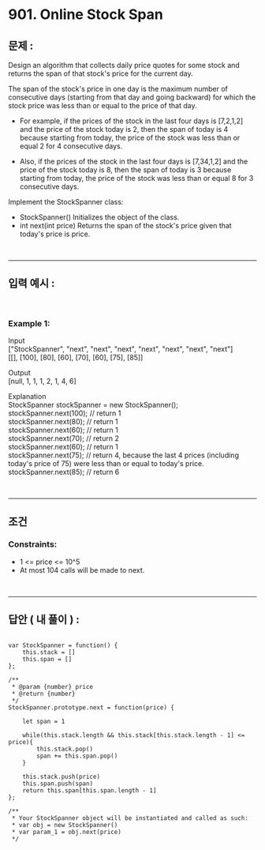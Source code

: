 # 901. Online Stock Span

## 문제 :

Design an algorithm that collects daily price quotes for some stock and returns the span of that stock's price for the current day.

The span of the stock's price in one day is the maximum number of consecutive days (starting from that day and going backward) for which the stock price was less than or equal to the price of that day.

- For example, if the prices of the stock in the last four days is [7,2,1,2] and the price of the stock today is 2, then the span of today is 4 because starting from today, the price of the stock was less than or equal 2 for 4 consecutive days.

- Also, if the prices of the stock in the last four days is [7,34,1,2] and the price of the stock today is 8, then the span of today is 3 because starting from today, the price of the stock was less than or equal 8 for 3 consecutive days.

Implement the StockSpanner class:

- StockSpanner() Initializes the object of the class.
- int next(int price) Returns the span of the stock's price given that today's price is price.

<br/>

---

## 입력 예시 :

<br/>

### Example 1:

Input
<br/>
["StockSpanner", "next", "next", "next", "next", "next", "next", "next"]
<br/>
[[], [100], [80], [60], [70], [60], [75], [85]]

Output
<br/>
[null, 1, 1, 1, 2, 1, 4, 6]

Explanation
<br/>
StockSpanner stockSpanner = new StockSpanner();
<br/>
stockSpanner.next(100); // return 1
<br/>
stockSpanner.next(80); // return 1
<br/>
stockSpanner.next(60); // return 1
<br/>
stockSpanner.next(70); // return 2
<br/>
stockSpanner.next(60); // return 1
<br/>
stockSpanner.next(75); // return 4, because the last 4 prices (including today's price of 75) were less than or equal to today's price.
<br/>
stockSpanner.next(85); // return 6

<br/>

---

## 조건

### Constraints:

- 1 <= price <= 10^5
- At most 104 calls will be made to next.

<br/>

---

## 답안 ( 내 풀이 ) :

```

var StockSpanner = function() {
    this.stack = []
    this.span = []
};

/**
 * @param {number} price
 * @return {number}
 */
StockSpanner.prototype.next = function(price) {

    let span = 1

    while(this.stack.length && this.stack[this.stack.length - 1] <= price){
        this.stack.pop()
        span += this.span.pop()
    }

    this.stack.push(price)
    this.span.push(span)
    return this.span[this.span.length - 1]
};

/**
 * Your StockSpanner object will be instantiated and called as such:
 * var obj = new StockSpanner()
 * var param_1 = obj.next(price)
 */
```
